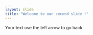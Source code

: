 ```yaml
---
layout: slide
title: "Welcome to our second slide !"
---
```

Your text
use the left arrow to go back
